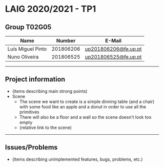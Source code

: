 # LAIG 2020/2021 - TP1

## Group T02G05
| Name                      | Number    | E-Mail               |
| ------------------------- | --------- | ------------------   |
| Luís Miguel Pinto         | 201806206 | up201806206@fe.up.pt |
| Nuno Oliveira             | 201806525 | up201806525@fe.up.pt |

----
## Project information

- (items describing main strong points)
- Scene
  - The scene we want to create is a simple dinning table (and a chair) with some food like an apple and a donut in order to use all the primitives
  - There will also be a floor and a wall so the scene doesn't look too empty
  - (relative link to the scene)
----
## Issues/Problems

- (items describing unimplemented features, bugs, problems, etc.)

